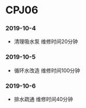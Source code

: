 ﻿# CPJ06
### 2019-10-4
* 清理吸水泵 维修时间20分钟
### 2019-10-5
* 循环水改造 维修时间100分钟
### 2019-10-6
* 排水疏通 维修时间40分钟
